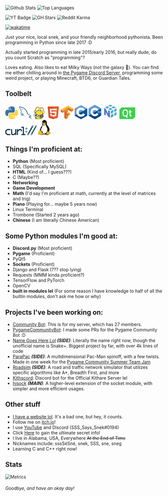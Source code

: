 ![Github Stats](https://github-readme-stats.vercel.app/api?username=SSS-Says-Snek&show_icons=true&theme=merko)
![Top Languages](https://github-readme-stats.vercel.app/api/top-langs/?username=SSS-Says-Snek&show_icons=true&hide=css&theme=merko)

![YT Badge](https://img.shields.io/youtube/channel/subscribers/UCy0lVIEyazL73R-8NECWMfw?style=social)
![GH Stars](https://img.shields.io/github/stars/SSS-Says-Snek?affiliations=OWNER%2CCOLLABORATOR%2CORGANIZATION_MEMBER&style=social)
![Reddit Karma](https://img.shields.io/reddit/user-karma/combined/I_Am_Coding_Master?style=social)

[![wakatime](https://wakatime.com/badge/user/c74e8b33-36b7-4bd6-972d-3827b933c87b.svg)](https://wakatime.com/@c74e8b33-36b7-4bd6-972d-3827b933c87b)

Just your nice, local snek, and your friendly neighborhood pythonista. Been programming in Python since late 2017 :D

Actually started programming in late 2015/early 2016, but really dude, do you count Scratch as "programming"?

Loves eating. Also likes to eat Milky Ways (not the galaxy 👀). You can find me either chilling around in [the Pygame Discord Server](https://discord.gg/ZuB2RySPRJ), programming some weird project, or playing Minecraft, BTD6, or Guardian Tales.


## Toolbelt
<img src="https://raw.githubusercontent.com/SSS-Says-Snek/SSS-Says-Snek.github.io/master/assets/pylogo.png" width=40></a>
<img src="https://raw.githubusercontent.com/SSS-Says-Snek/SSS-Says-Snek.github.io/master/assets/mysqllogo.png" width=40>
<img src="https://raw.githubusercontent.com/SSS-Says-Snek/SSS-Says-Snek.github.io/master/assets/pygamelogo.png" width=40>
<img src="https://raw.githubusercontent.com/SSS-Says-Snek/SSS-Says-Snek.github.io/master/assets/html5logo.png" width=40>
<img src="https://raw.githubusercontent.com/SSS-Says-Snek/SSS-Says-Snek.github.io/master/assets/tensorflowlogo.png" width=40>
<img src="https://raw.githubusercontent.com/SSS-Says-Snek/SSS-Says-Snek.github.io/master/assets/clogo.png" width=40>
<img src="https://raw.githubusercontent.com/SSS-Says-Snek/SSS-Says-Snek.github.io/master/assets/cpplogo.png" width=40>
<img src="https://raw.githubusercontent.com/SSS-Says-Snek/SSS-Says-Snek.github.io/master/assets/nplogo.png" width=50>
<img src="https://raw.githubusercontent.com/SSS-Says-Snek/SSS-Says-Snek.github.io/master/assets/qtlogo.png" width=50>
<img src="https://raw.githubusercontent.com/SSS-Says-Snek/SSS-Says-Snek.github.io/master/assets/curllogo.png" width=100>
<img src="https://raw.githubusercontent.com/SSS-Says-Snek/SSS-Says-Snek.github.io/master/assets/linuxlogo.png" width=40>



## Things I'm proficient at:
- **Python** (Most proficient)
- SQL (Specifically MySQL)
- **HTML** (Kind of... I guess???)
- C (Maybe??)
- **Networking**
- **Game Development**
- **Math** (I'd say I'm proficient at math, currently at the level of matrices and trig)
- **Piano** (Playing for... maybe 5 years now)
- Linux Terminal
- Trombone (Started 2 years ago)
- **Chinese** (I am literally Chinese American)

## Some Python modules I'm good at:
- **Discord.py** (Most proficient)
- **Pygame** (Proficient)
- PyQt5
- **Sockets** (Proficient)
- Django and Flask (??? stop lying)
- Requests (MMM kinda proficient?)
- TensorFlow and PyTorch
- OpenCV
- **built in modules lel** (For some reason I have knowledge to half of all the builtin modules, don't ask me how or why)

## Projects I've been working on:
- [Community Bot](https://github.com/SSS-Says-Snek/community_bot): This is for my server, which has 27 members.
- [PygameCommunityBot](https://github.com/SSS-Says-Snek/PygameCommunityBot): I made some PRs for the Pygame Community Bot :D
- [Name Goes Here Lol](https://github.com/SSS-Says-Snek/name_goes_here_lol) ***(SIDE)***: Literally the name right now, though the unofficial name is Snake+. Biggest project by far, with over 4k lines of code
- [ParaPac](https://github.com/Nekkl/ParaPac) ***(SIDE)***: A multdimensional Pac-Man spinoff, with a few twists. Made in one week for the [Pygame Community Summer Team Jam](https://itch.io/jam/pygame-community-summer-team-jam)
- [Roadsim](https://github.com/SSS-Says-Snek/roadsim) ***(SIDE)***: A road and traffic network simulator that utilizes specific algorithms like A*, Breadth First, and more
- [Kithscord](https://github.com/SSS-Says-Snek/Kithscord): Discord bot for the Official Kithare Server lel
- [hisock](https://github.com/SSS-Says-Snek/hisock) ***(MAIN)***: A higher-level extension of the socket module, with simpler and more efficient usages.

## Other stuff
- [I have a website lol](https://sss-says-snek.github.io). It's a bad one, but hey, it counts.
- Follow me on [itch.io](https://sss-says-snek.itch.io)!
- I use [YouTube](https://www.youtube.com/channel/UCy0lVIEyazL73R-8NECWMfw) and Discord (SSS_Says_Snek#0194)
- Click [Here](https://sss-says-snek.github.io/secret) to gain the ultimate secret info!
- I live in Alabama, USA, Everywhere ~~At the End of Time~~
- Nicknames include: sssSéSné, snek, SSS, sne, sneg
- Learning C and C++ right now!

## Stats

![Metrics](https://metrics.lecoq.io/SSS-Says-Snek?template=classic&achievements=1&notable=1&isocalendar=1&lines=1&languages=1&isocalendar.duration=full-year&languages.limit=8&languages.sections=most-used&languages.colors=github&languages.threshold=0%25&languages.indepth=false&languages.categories=markup%2C%20programming&languages.recent.categories=markup%2C%20programming&languages.recent.load=300&languages.recent.days=14&achievements.threshold=C&achievements.secrets=true&achievements.display=detailed&achievements.limit=0&notable.repositories=false&config.timezone=America%2FChicago)
###### Goodbye, and have an okay day!
